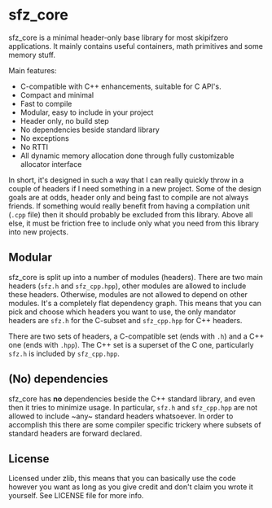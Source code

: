 # sfz_core

sfz_core is a minimal header-only base library for most skipifzero applications. It mainly contains useful containers, math primitives and some memory stuff.

Main features:

* C-compatible with C++ enhancements, suitable for C API's.
* Compact and minimal
* Fast to compile
* Modular, easy to include in your project
* Header only, no build step
* No dependencies beside standard library
* No exceptions
* No RTTI
* All dynamic memory allocation done through fully customizable allocator interface

In short, it's designed in such a way that I can really quickly throw in a couple of headers if I need something in a new project. Some of the design goals are at odds, header only and being fast to compile are not always friends. If something would really benefit from having a compilation unit (`.cpp` file) then it should probably be excluded from this library. Above all else, it must be friction free to include only what you need from this library into new projects.

## Modular

sfz_core is split up into a number of modules (headers). There are two main headers (`sfz.h` and `sfz_cpp.hpp`), other modules are allowed to include these headers. Otherwise, modules are not allowed to depend on other modules. It's a completely flat dependency graph. This means that you can pick and choose which headers you want to use, the only mandator headers are `sfz.h` for the C-subset and `sfz_cpp.hpp` for C++ headers.

There are two sets of headers, a C-compatible set (ends with `.h`) and a C++ one (ends with `.hpp`). The C++ set is a superset of the C one, particularly `sfz.h` is included by `sfz_cpp.hpp`.

## (No) dependencies

sfz_core has __no__ dependencies beside the C++ standard library, and even then it tries to minimize usage. In particular, `sfz.h` and `sfz_cpp.hpp` are not allowed to include \~any\~ standard headers whatsoever. In order to accomplish this there are some compiler specific trickery where subsets of standard headers are forward declared.

## License

Licensed under zlib, this means that you can basically use the code however you want as long as you give credit and don't claim you wrote it yourself. See LICENSE file for more info.
